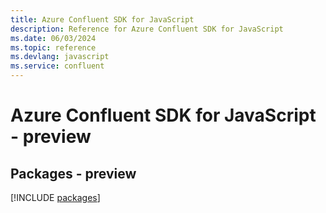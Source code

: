 ```yaml
---
title: Azure Confluent SDK for JavaScript
description: Reference for Azure Confluent SDK for JavaScript
ms.date: 06/03/2024
ms.topic: reference
ms.devlang: javascript
ms.service: confluent
---
```

# Azure Confluent SDK for JavaScript - preview
## Packages - preview
[!INCLUDE [packages](confluent-index.md)]
